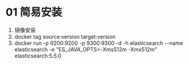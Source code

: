 # 01 简易安装

1. 镜像安装
2. docker tag source:version target:version
3. docker run -p 9200:9200 -p 9300:9300 -d -h elasticsearch --name elasticsearch -e "ES_JAVA_OPTS=-Xms512m -Xmx512m" elasticsearch:5.5.0

